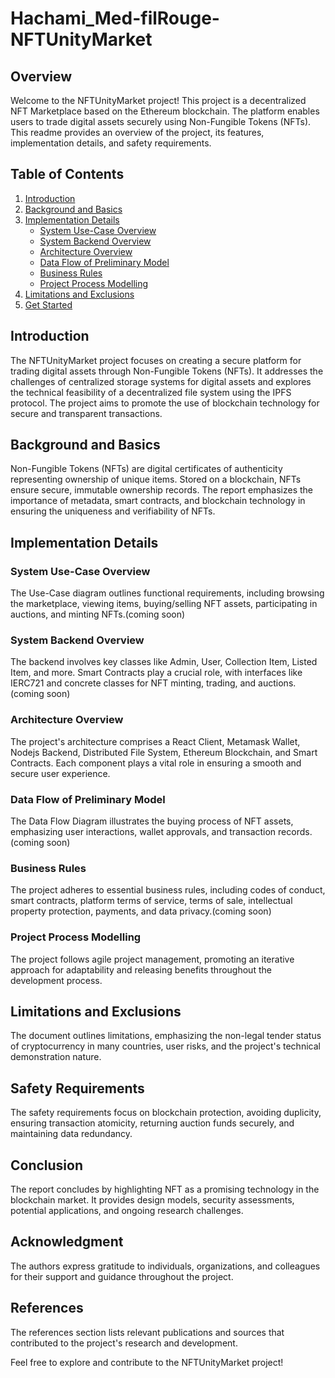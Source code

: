 # Hachami_Med-filRouge-NFTUnityMarket

## Overview
Welcome to the NFTUnityMarket project! This project is a decentralized NFT Marketplace based on the Ethereum blockchain. The platform enables users to trade digital assets securely using Non-Fungible Tokens (NFTs). This readme provides an overview of the project, its features, implementation details, and safety requirements.

## Table of Contents

1. [Introduction](#introduction)
2. [Background and Basics](#background-and-basics)
3. [Implementation Details](#implementation-details)
   - [System Use-Case Overview](#system-use-case-overview)
   - [System Backend Overview](#system-backend-overview)
   - [Architecture Overview](#architecture-overview)
   - [Data Flow of Preliminary Model](#data-flow-of-preliminary-model)
   - [Business Rules](#business-rules)
   - [Project Process Modelling](#project-process-modelling)
4. [Limitations and Exclusions](#limitations-and-exclusions)
5. [Get Started](#get-started)


## Introduction

The NFTUnityMarket project focuses on creating a secure platform for trading digital assets through Non-Fungible Tokens (NFTs). It addresses the challenges of centralized storage systems for digital assets and explores the technical feasibility of a decentralized file system using the IPFS protocol. The project aims to promote the use of blockchain technology for secure and transparent transactions.



## Background and Basics

Non-Fungible Tokens (NFTs) are digital certificates of authenticity representing ownership of unique items. Stored on a blockchain, NFTs ensure secure, immutable ownership records. The report emphasizes the importance of metadata, smart contracts, and blockchain technology in ensuring the uniqueness and verifiability of NFTs.

## Implementation Details

### System Use-Case Overview

The Use-Case diagram outlines functional requirements, including browsing the marketplace, viewing items, buying/selling NFT assets, participating in auctions, and minting NFTs.(coming soon)

### System Backend Overview

The backend involves key classes like Admin, User, Collection Item, Listed Item, and more. Smart Contracts play a crucial role, with interfaces like IERC721 and concrete classes for NFT minting, trading, and auctions.(coming soon)

### Architecture Overview

The project's architecture comprises a React Client, Metamask Wallet, Nodejs Backend, Distributed File System, Ethereum Blockchain, and Smart Contracts. Each component plays a vital role in ensuring a smooth and secure user experience.

### Data Flow of Preliminary Model

The Data Flow Diagram illustrates the buying process of NFT assets, emphasizing user interactions, wallet approvals, and transaction records.(coming soon)

### Business Rules

The project adheres to essential business rules, including codes of conduct, smart contracts, platform terms of service, terms of sale, intellectual property protection, payments, and data privacy.(coming soon)

### Project Process Modelling

The project follows agile project management, promoting an iterative approach for adaptability and releasing benefits throughout the development process.

## Limitations and Exclusions

The document outlines limitations, emphasizing the non-legal tender status of cryptocurrency in many countries, user risks, and the project's technical demonstration nature.

## Safety Requirements

The safety requirements focus on blockchain protection, avoiding duplicity, ensuring transaction atomicity, returning auction funds securely, and maintaining data redundancy.

## Conclusion

The report concludes by highlighting NFT as a promising technology in the blockchain market. It provides design models, security assessments, potential applications, and ongoing research challenges.

## Acknowledgment

The authors express gratitude to individuals, organizations, and colleagues for their support and guidance throughout the project.

## References

The references section lists relevant publications and sources that contributed to the project's research and development.

Feel free to explore and contribute to the NFTUnityMarket project!
